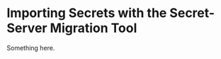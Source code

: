 [title]: # (Importing Secrets with the Secret-Server Migration Tool)
[tags]: # (XXX)
[priority]: # (4527)
# Importing Secrets with the Secret-Server Migration Tool
Something here.
